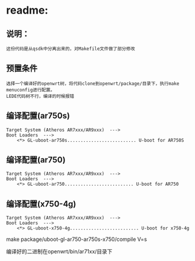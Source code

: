 readme:
==
说明：
--
```
这份代码是从qsdk中分离出来的，对Makefile文件做了部分修改
```
预置条件
--
```
选择一个编译好的openwrt树，将代码clone到openwrt/package/目录下，执行make menuconfig进行配置。
LEDE代码树不行，编译的时候报错
```
编译配置(ar750s)
--
```
Target System (Atheros AR7xxx/AR9xxx)  --->
Boot Loaders  --->
	<*> GL-uboot-ar750s.......................... U-boot for AR750S
```
编译配置(ar750)
--
```
Target System (Atheros AR7xxx/AR9xxx)  --->
Boot Loaders  --->
	<*> GL-uboot-ar750.......................... U-boot for AR750
```
编译配置(x750-4g)
--
```
Target System (Atheros AR7xxx/AR9xxx)  --->
Boot Loaders  --->
	<*> GL-uboot-x750-4g.......................... U-boot for x750-4g
```
make package/uboot-gl-ar750-ar750s-x750/compile V=s

编译好的二进制在openwrt/bin/ar71xx/目录下
